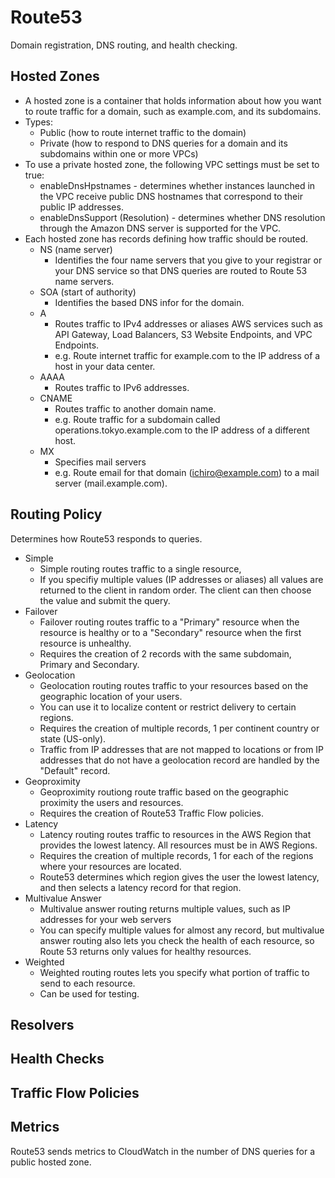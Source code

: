 # Route53

Domain registration, DNS routing, and health checking.

## Hosted Zones

* A hosted zone is a container that holds information about how you want to route traffic for a domain, such as example.com, and its subdomains.
* Types: 
    * Public (how to route internet traffic to the domain)
    * Private (how to respond to DNS queries for a domain and its subdomains within one or more VPCs)
* To use a private hosted zone, the following VPC settings must be set to true:
    * enableDnsHpstnames - determines whether instances launched in the VPC receive public DNS hostnames that correspond to their public IP addresses.
    * enableDnsSupport (Resolution) - determines whether DNS resolution through the Amazon DNS server is supported for the VPC.
* Each hosted zone has records defining how traffic should be routed. 
    * NS (name server)
        * Identifies the four name servers that you give to your registrar or your DNS service so that DNS queries are routed to Route 53 name servers.
    * SOA (start of authority)
        * Identifies the based DNS infor for the domain. 
    * A 
        * Routes traffic to IPv4 addresses or aliases AWS services such as API Gateway, Load Balancers, S3 Website Endpoints, and VPC Endpoints.
        * e.g. Route internet traffic for example.com to the IP address of a host in your data center.
    * AAAA 
        * Routes traffic to IPv6 addresses.
    * CNAME
        * Routes traffic to another domain name. 
        * e.g. Route traffic for a subdomain called operations.tokyo.example.com to the IP address of a different host.
    * MX
        * Specifies mail servers
        * e.g. Route email for that domain (ichiro@example.com) to a mail server (mail.example.com).  

## Routing Policy

Determines how Route53 responds to queries.

* Simple
    * Simple routing routes traffic to a single resource,
    * If you specifiy multiple values (IP addresses or aliases) all values are returned to the client in random order. The client can then choose the value and submit the query.
* Failover
    * Failover routing routes traffic to a "Primary" resource when the resource is healthy or to a "Secondary" resource when the first resource is unhealthy.
    * Requires the creation of 2 records with the same subdomain, Primary and Secondary.
* Geolocation
    * Geolocation routing routes traffic to your resources based on the geographic location of your users.
    * You can use it to localize content or restrict delivery to certain regions.
    * Requires the creation of multiple records, 1 per continent country or state (US-only).
    * Traffic from IP addresses that are not mapped to locations or from IP addresses that do not have a geolocation record are handled by the "Default" record. 
* Geoproximity
    * Geoproximity routiong route traffic based on the geographic proximity the users and resources.
    * Requires the creation of Route53 Traffic Flow policies.
* Latency
    * Latency routing routes traffic to resources in the AWS Region that provides the lowest latency. All resources must be in AWS Regions.
    * Requires the creation of multiple records, 1 for each of the regions where your resources are located.
    * Route53 determines which region gives the user the lowest latency, and then selects a latency record for that region.
* Multivalue Answer 
    * Multivalue answer routing returns multiple values, such as IP addresses for your web servers
    * You can specify multiple values for almost any record, but multivalue answer routing also lets you check the health of each resource, so Route 53 returns only values for healthy resources. 
* Weighted
    * Weighted routing routes lets you specify what portion of traffic to send to each resource.
    * Can be used for testing.

## Resolvers

## Health Checks

## Traffic Flow Policies

## Metrics

Route53 sends metrics to CloudWatch in the number of DNS queries for a public hosted zone.




